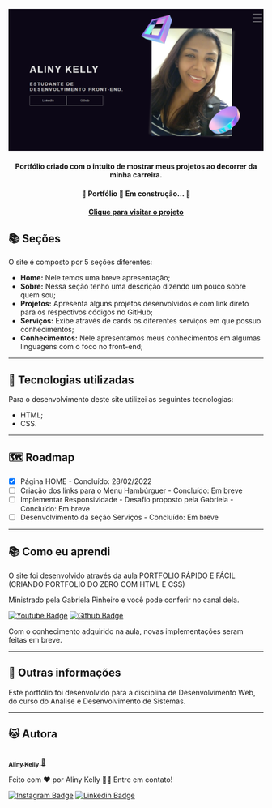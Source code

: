 
  ![Resultado final do projeto](assets/image/preview.png)


<h4 align="center">
  Portfólio criado com o intuito de mostrar meus projetos ao decorrer da minha carreira.
</h4>

<h4 align="center"> 
	🚧  Portfólio 🚀 Em construção...  🚧
</h4>

<h4 align="center"><a href="https://alinykelly.github.io/meuportfolio/">Clique para visitar o projeto</a></h4>

## 📚 Seções
O site é composto por 5 seções diferentes:

- **Home:** Nele temos uma breve apresentação;
- **Sobre:** Nessa seção tenho uma descrição dizendo um pouco sobre quem sou;
- **Projetos:** Apresenta alguns projetos desenvolvidos e com link direto para os respectivos códigos no GitHub;
- **Serviços:** Exibe através de cards os diferentes serviços em que possuo conhecimentos;
- **Conhecimentos:** Nele apresentamos meus conhecimentos em algumas linguagens com o foco no front-end;

---

## 💼 Tecnologias utilizadas
Para o desenvolvimento deste site utilizei as seguintes tecnologias:

- HTML;
- CSS.

---

## 🗺 Roadmap

- [x] Página HOME - Concluído: 28/02/2022
- [ ] Criação dos links para o Menu Hambúrguer - Concluído: Em breve
- [ ] Implementar Responsividade - Desafio proposto pela Gabriela - Concluído: Em breve
- [ ] Desenvolvimento da seção Serviços - Concluído: Em breve

---

## 📚 Como eu aprendi
O site foi desenvolvido através da aula PORTFOLIO RÁPIDO E FÁCIL (CRIANDO PORTFOLIO DO ZERO COM HTML E CSS)

Ministrado pela Gabriela Pinheiro e você pode conferir no canal dela.

 [![Youtube Badge](https://img.shields.io/badge/-GabrielaPinheiro-60e1e0?style=flat-square&labelColor=60e1e0&logo=youtube&logoColor=1e1e2a&link=https://www.youtube.com/c/GabrielaPinheiro/featured)](https://www.youtube.com/c/GabrielaPinheiro/featured) [![Github Badge](https://img.shields.io/badge/-SpruceGabriela-60e1e0?style=flat-square&labelColor=60e1e0&logo=github&logoColor=1e1e2a&link=https://github.com/SpruceGabriela)](https://github.com/SpruceGabriela)
 
Com o conhecimento adquirido na aula, novas implementações seram feitas em breve.

---

## 💜 Outras informações
Este portfólio foi desenvolvido para a disciplina de Desenvolvimento Web, do curso do Análise e Desenvolvimento de Sistemas.

---

## 🐱 Autora<br>

<a href="https://github.com/alinykelly">
 <img style="border-radius: 50%;" src="https://avatars.githubusercontent.com/u/58093742?v=4" width="100px;" alt=""/>
 <br />
 <sub><b>Aliny Kelly</b></sub></a> <a href="https://github.com/alinykelly" title="GitHub Aliny Kelly">🚀</a>


Feito com ❤️ por Aliny Kelly 👋🏽 Entre em contato!

[![Instagram Badge](https://img.shields.io/badge/-@alinykellyfs-cf1cf1?style=flat-square&labelColor=cf1cf1&logo=instagram&logoColor=white&link=https://instagram.com/alinykellyfs)](https://instagram.com/alinykellyfs) [![Linkedin Badge](https://img.shields.io/badge/-alinykelly-blue?style=flat-square&logo=Linkedin&logoColor=white&link=https://www.linkedin.com/in/alinykelly/)](https://www.linkedin.com/in/alinykelly/) 
